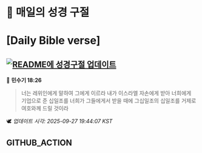 # 🙏 매일의 성경 구절
# [Daily Bible verse]
## [![README에 성경구절 업데이트](https://github.com/DONGSUKA/first_test/actions/workflows/update-readme-bible.yml/badge.svg)](https://github.com/DONGSUKA/first_test/actions/workflows/update-readme-bible.yml)
<!-- START_BIBLE_VERSE -->
📖 **민수기 18:26**
> 너는 레위인에게 말하여 그에게 이르라 내가 이스라엘 자손에게 받아 너희에게 기업으로 준 십일조를 너희가 그들에게서 받을 때에 그십일조의 십일조를 거제로 여호와께 드릴 것이라

🕊️ _업데이트 시각: 2025-09-27 19:44:07 KST_
  <!-- END_BIBLE_VERSE -->
## GITHUB_ACTION
